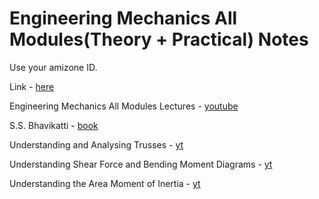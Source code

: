 # Engineering Mechanics All Modules(Theory + Practical) Notes

Use your amizone ID.

Link - [here]

Engineering Mechanics All Modules Lectures - [youtube]

S.S. Bhavikatti - [book]

Understanding and Analysing Trusses - [yt]

Understanding Shear Force and Bending Moment Diagrams - [yt](https://youtu.be/C-FEVzI8oe8)

Understanding the Area Moment of Inertia - [yt](https://youtu.be/Bls5KnQOWkY)


[here]: https://amityedu96491.sharepoint.com/:f:/s/ES101Sem-1BTCSE21C2021-2022Odd167166/Etyj-k-81f9PjD3-HZb_-K4BmBKiZ_95rVOoVghDeO13lA?e=NlEhhp

[youtube]: https://youtube.com/playlist?list=PLDN15nk5uLiAyM7MbRBF1eIFC8y5vMRxI

[book]: https://amityedu96491-my.sharepoint.com/:b:/g/personal/krishna_yadav6_s_amity_edu/EamFG_8cWJBGnV8CnGAW9lkB0YJGmcNtPodNOE686aywJQ?e=0WZxus

[yt]: https://youtu.be/Hn_iozUo9m4

